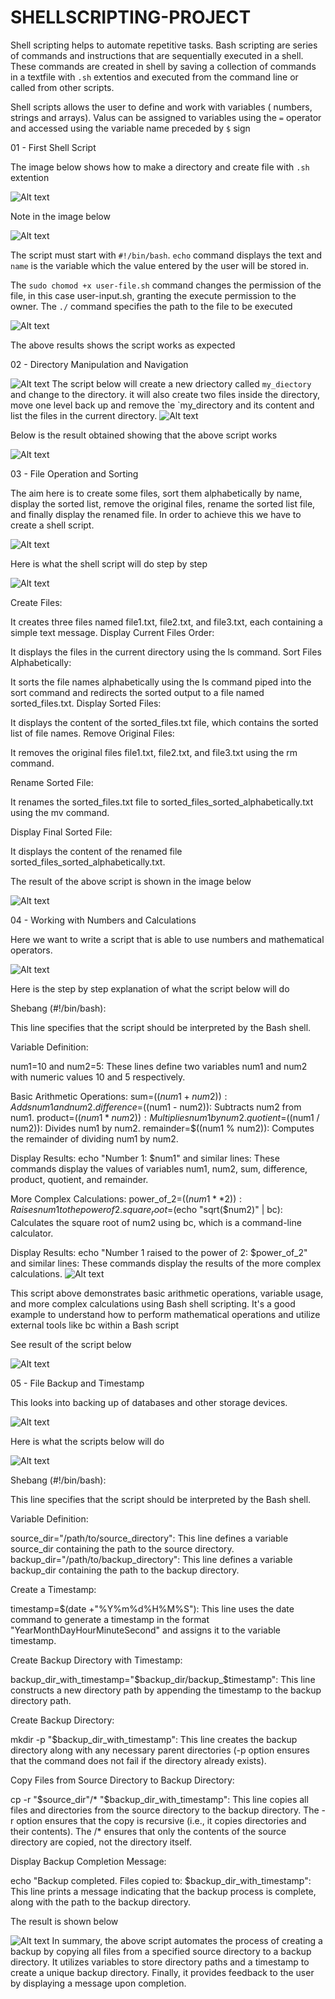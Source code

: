 # SHELLSCRIPTING-PROJECT



Shell scripting helps to automate repetitive tasks.
Bash scripting are series of commands and instructions that are sequentially executed in a shell. These commands are created in shell by saving a collection of commands in a textfile with `.sh` extentios and executed from the command line or called from other scripts.

Shell scripts allows the user to define and work with variables ( numbers, strings and arrays). Valus can be assigned to variables using the `=` operator and accessed using the variable name preceded by `$` sign

01 - First Shell Script

The image below shows how to make a directory and create file with `.sh` extention

![Alt text](img/01.step1-3png.png)


Note in the image below


![Alt text](img/02.nano.png)

The script must start with `#!/bin/bash`. 
`echo` command displays the text and `name` is the variable which the value entered by the user will be stored in.


The `sudo chomod +x user-file.sh` command changes the permission of the file, in this case user-input.sh, granting the execute permission to the owner. The `./` command specifies the path to the file to be executed 

![Alt text](img/03.hello.png)

The above results shows the script works as expected

02 - Directory Manipulation and Navigation


![Alt text](img/21.openfilesystem.png)
The script below will create a new driectory called `my_diectory` and change to the directory. it will also create two files inside the directory, move one level back up and remove the `my_directory and its content and list the files in the current directory.
![Alt text](img/22.nanofilesystemcode.png)

Below is the result obtained showing that the above script works

![Alt text](img/23.result.png)

03 - File Operation and Sorting

 The aim here is to create some files, sort them alphabetically by name, display the sorted list, remove the original files, rename the sorted list file, and finally display the renamed file. In order to achieve this we have to create a shell script.

![Alt text](img/31.create.png)

Here is what the shell script will do step by step 


![Alt text](img/32.nanacodesorting.png)

Create Files:

It creates three files named file1.txt, file2.txt, and file3.txt, each containing a simple text message.
Display Current Files Order:

It displays the files in the current directory using the ls command.
Sort Files Alphabetically:

It sorts the file names alphabetically using the ls command piped into the sort command and redirects the sorted output to a file named sorted_files.txt.
Display Sorted Files:

It displays the content of the sorted_files.txt file, which contains the sorted list of file names.
Remove Original Files:

It removes the original files file1.txt, file2.txt, and file3.txt using the rm command.

Rename Sorted File:

It renames the sorted_files.txt file to sorted_files_sorted_alphabetically.txt using the mv command.

Display Final Sorted File:

It displays the content of the renamed file sorted_files_sorted_alphabetically.txt.




The result of the above script is shown in the image below

![Alt text](img/33.result.png)



04 - Working with Numbers and Calculations

Here we want to write a script that is able to use numbers and mathematical operators. 

![Alt text](img/41.create.png)

Here is the step by step explanation of what the script below will do

Shebang (#!/bin/bash):

This line specifies that the script should be interpreted by the Bash shell.

Variable Definition:

num1=10 and num2=5: These lines define two variables num1 and num2 with numeric values 10 and 5 respectively.

Basic Arithmetic Operations:
sum=$((num1 + num2)): Adds num1 and num2.
difference=$((num1 - num2)): Subtracts num2 from num1.
product=$((num1 * num2)): Multiplies num1 by num2.
quotient=$((num1 / num2)): Divides num1 by num2.
remainder=$((num1 % num2)): Computes the remainder of dividing num1 by num2.

Display Results:
echo "Number 1: $num1" and similar lines: These commands display the values of variables num1, num2, sum, difference, product, quotient, and remainder.

More Complex Calculations:
power_of_2=$((num1 ** 2)): Raises num1 to the power of 2.
square_root=$(echo "sqrt($num2)" | bc): Calculates the square root of num2 using bc, which is a command-line calculator.

Display Results:
echo "Number 1 raised to the power of 2: $power_of_2" and 
similar lines: These commands display the results of the more complex calculations.
![Alt text](img/42.nanocode.png)

This script above demonstrates basic arithmetic operations, variable usage, and more complex calculations using Bash shell scripting. It's a good example to understand how to perform mathematical operations and utilize external tools like bc within a Bash script

See result of the script below

![Alt text](img/43.results.png)



05 - File Backup and Timestamp

This looks into backing up of databases and other storage devices. 

![Alt text](img/51.create.png)

Here is what the scripts below will do


![Alt text](img/52.nanocode.png)

Shebang (#!/bin/bash):

This line specifies that the script should be interpreted by the Bash shell.

Variable Definition:

source_dir="/path/to/source_directory": This line defines a variable source_dir containing the path to the source directory.
backup_dir="/path/to/backup_directory": This line defines a variable backup_dir containing the path to the backup directory.

Create a Timestamp:

timestamp=$(date +"%Y%m%d%H%M%S"): This line uses the date command to generate a timestamp in the format "YearMonthDayHourMinuteSecond" and assigns it to the variable timestamp.

Create Backup Directory with Timestamp:

backup_dir_with_timestamp="$backup_dir/backup_$timestamp": This line constructs a new directory path by appending the timestamp to the backup directory path.

Create Backup Directory:

mkdir -p "$backup_dir_with_timestamp": This line creates the backup directory along with any necessary parent directories (-p option ensures that the command does not fail if the directory already exists).

Copy Files from Source Directory to Backup Directory:

cp -r "$source_dir"/* "$backup_dir_with_timestamp": This line copies all files and directories from the source directory to the backup directory. The -r option ensures that the copy is recursive (i.e., it copies directories and their contents). The /* ensures that only the contents of the source directory are copied, not the directory itself.

Display Backup Completion Message:

echo "Backup completed. Files copied to: $backup_dir_with_timestamp": This line prints a message indicating that the backup process is complete, along with the path to the backup directory.

The result is shown below

![Alt text](img/54.results.png)
In summary, the above script automates the process of creating a backup by copying all files from a specified source directory to a backup directory. It utilizes variables to store directory paths and a timestamp to create a unique backup directory. Finally, it provides feedback to the user by displaying a message upon completion.


